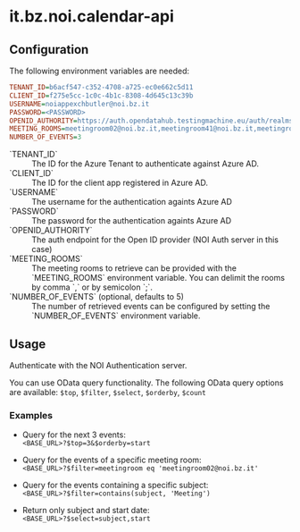 # it.bz.noi.calendar-api

## Configuration

The following environment variables are needed:

```ini
TENANT_ID=b6acf547-c352-4708-a725-ec0e662c5d11
CLIENT_ID=f275e5cc-1c0c-4b1c-8308-4d645c13c39b
USERNAME=noiappexchbutler@noi.bz.it
PASSWORD=<PASSWORD>
OPENID_AUTHORITY=https://auth.opendatahub.testingmachine.eu/auth/realms/noi/
MEETING_ROOMS=meetingroom02@noi.bz.it,meetingroom41@noi.bz.it,meetingroom14@noi.bz.it,meetingroom26@noi.bz.it
NUMBER_OF_EVENTS=3
```

<dl>
  <dt>`TENANT_ID`</dt>
  <dd>The ID for the Azure Tenant to authenticate against Azure AD.</dd>

  <dt>`CLIENT_ID`</dt>
  <dd>The ID for the client app registered in Azure AD.</dd>

  <dt>`USERNAME`</dt>
  <dd>The username for the authentication againts Azure AD</dd>

  <dt>`PASSWORD`</dt>
  <dd>The password for the authentication againts Azure AD</dd>

  <dt>`OPENID_AUTHORITY`</dt>
  <dd>The auth endpoint for the Open ID provider (NOI Auth server in this case)</dd>

  <dt>`MEETING_ROOMS`</dt>
  <dd>The meeting rooms to retrieve can be provided with the `MEETING_ROOMS` environment variable. You can delimit the rooms by comma `,` or by semicolon `;`.</dd>

  <dt>`NUMBER_OF_EVENTS` (optional, defaults to 5)</dt>
  <dd>The number of retrieved events can be configured by setting the `NUMBER_OF_EVENTS` environment variable.</dd>
</dl>

## Usage

Authenticate with the NOI Authentication server.

You can use OData query functionality. The following OData query options are available: `$top`, `$filter`, `$select`, `$orderby`, `$count`

### Examples

* Query for the next 3 events:   
  `<BASE_URL>?$top=3&$orderby=start`

* Query for the events of a specific meeting room:   
  `<BASE_URL>?$filter=meetingroom eq 'meetingroom02@noi.bz.it'`

* Query for the events containing a specific subject:    
  `<BASE_URL>?$filter=contains(subject, 'Meeting')`

* Return only subject and start date:    
  `<BASE_URL>?$select=subject,start`
